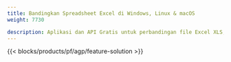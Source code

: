 ```yaml
---
title: Bandingkan Spreadsheet Excel di Windows, Linux & macOS 
weight: 7730

description: Aplikasi dan API Gratis untuk perbandingan file Excel XLS, XLSX, CSV, TSV, ODS, SXC, dan FODS
---
```

{{< blocks/products/pf/agp/feature-solution >}} 

